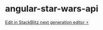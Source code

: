 # angular-star-wars-api

[Edit in StackBlitz next generation editor ⚡️](https://stackblitz.com/~/github.com/ojpbay/angular-star-wars-api)